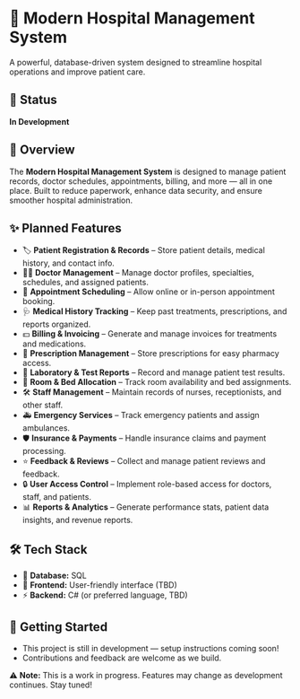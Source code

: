 # 🏥 Modern Hospital Management System  

A powerful, database-driven system designed to streamline hospital operations and improve patient care.  

## 🚧 Status
**In Development**  

## 📘 Overview  

The **Modern Hospital Management System** is designed to manage patient records, doctor schedules, appointments, billing, and more — all in one place. Built to reduce paperwork, enhance data security, and ensure smoother hospital administration.  

## ✨ Planned Features  

- 🏷️ **Patient Registration & Records** – Store patient details, medical history, and contact info.  
- 👨‍⚕️ **Doctor Management** – Manage doctor profiles, specialties, schedules, and assigned patients.  
- 📅 **Appointment Scheduling** – Allow online or in-person appointment booking.  
- 🩺 **Medical History Tracking** – Keep past treatments, prescriptions, and reports organized.  
- 💵 **Billing & Invoicing** – Generate and manage invoices for treatments and medications.  
- 💊 **Prescription Management** – Store prescriptions for easy pharmacy access.  
- 🔬 **Laboratory & Test Reports** – Record and manage patient test results.  
- 🏥 **Room & Bed Allocation** – Track room availability and bed assignments.  
- 🛠️ **Staff Management** – Maintain records of nurses, receptionists, and other staff.  
- 🚑 **Emergency Services** – Track emergency patients and assign ambulances.  
- 🛡️ **Insurance & Payments** – Handle insurance claims and payment processing.  
- ⭐ **Feedback & Reviews** – Collect and manage patient reviews and feedback.  
- 🔒 **User Access Control** – Implement role-based access for doctors, staff, and patients.  
- 📊 **Reports & Analytics** – Generate performance stats, patient data insights, and revenue reports.  

## 🛠️ Tech Stack  

- 💾 **Database:** SQL  
- 🎯 **Frontend:** User-friendly interface (TBD)  
- ⚡ **Backend:** C# (or preferred language, TBD)  

## 📝 Getting Started  

- This project is still in development — setup instructions coming soon!  
- Contributions and feedback are welcome as we build.  

⚠️ **Note:** This is a work in progress. Features may change as development continues. Stay tuned!  
